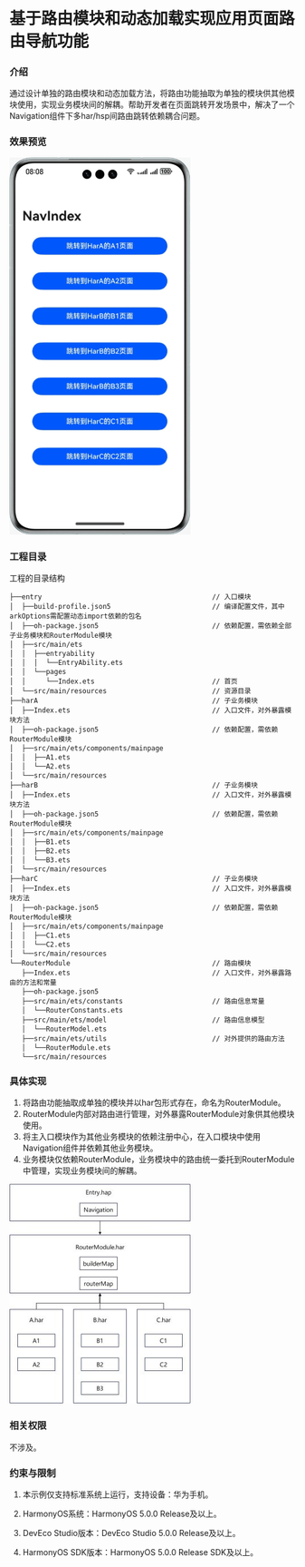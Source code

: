 # 基于路由模块和动态加载实现应用页面路由导航功能

### 介绍
通过设计单独的路由模块和动态加载方法，将路由功能抽取为单独的模块供其他模块使用，实现业务模块间的解耦。帮助开发者在页面跳转开发场景中，解决了一个Navigation组件下多har/hsp间路由跳转依赖耦合问题。

### 效果预览
![路由导航效果预览](screenshots/device/demonstration.gif)

### 工程目录
工程的目录结构
```
├──entry                                          // 入口模块
│  ├──build-profile.json5                         // 编译配置文件，其中arkOptions需配置动态import依赖的包名
│  ├──oh-package.json5                            // 依赖配置，需依赖全部子业务模块和RouterModule模块
│  ├──src/main/ets
│  │  ├──entryability
│  │  │  └──EntryAbility.ets
│  │  └──pages
│  │     └──Index.ets                             // 首页
│  └──src/main/resources                          // 资源目录
├──harA                                           // 子业务模块
│  ├──Index.ets                                   // 入口文件，对外暴露模块方法
│  ├──oh-package.json5                            // 依赖配置，需依赖RouterModule模块
│  ├──src/main/ets/components/mainpage
│  │  ├──A1.ets                                 
│  │  └──A2.ets                                 
│  └──src/main/resources
├──harB                                           // 子业务模块
│  ├──Index.ets                                   // 入口文件，对外暴露模块方法
│  ├──oh-package.json5                            // 依赖配置，需依赖RouterModule模块
│  ├──src/main/ets/components/mainpage
│  │  ├──B1.ets
│  │  ├──B2.ets
│  │  └──B3.ets
│  └──src/main/resources
├──harC                                           // 子业务模块
│  ├──Index.ets                                   // 入口文件，对外暴露模块方法
│  ├──oh-package.json5                            // 依赖配置，需依赖RouterModule模块
│  ├──src/main/ets/components/mainpage
│  │  ├──C1.ets
│  │  └──C2.ets
│  └──src/main/resources
└──RouterModule                                   // 路由模块
   ├──Index.ets                                   // 入口文件，对外暴露路由的方法和常量
   ├──oh-package.json5
   ├──src/main/ets/constants                      // 路由信息常量
   │  └──RouterConstants.ets
   ├──src/main/ets/model                          // 路由信息模型
   │  └──RouterModel.ets
   ├──src/main/ets/utils                          // 对外提供的路由方法
   │  └──RouterModule.ets
   └──src/main/resources
```

### 具体实现
1. 将路由功能抽取成单独的模块并以har包形式存在，命名为RouterModule。
2. RouterModule内部对路由进行管理，对外暴露RouterModule对象供其他模块使用。
3. 将主入口模块作为其他业务模块的依赖注册中心，在入口模块中使用Navigation组件并依赖其他业务模块。
4. 业务模块仅依赖RouterModule，业务模块中的路由统一委托到RouterModule中管理，实现业务模块间的解耦。

![路由导航效果预览](screenshots/device/module_dependency.jpg)

### 相关权限
不涉及。
### 约束与限制

1. 本示例仅支持标准系统上运行，支持设备：华为手机。

2. HarmonyOS系统：HarmonyOS 5.0.0 Release及以上。

3. DevEco Studio版本：DevEco Studio 5.0.0 Release及以上。

4. HarmonyOS SDK版本：HarmonyOS 5.0.0 Release SDK及以上。